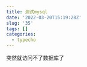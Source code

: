 ```yaml
---
title: 测试mysql
date: '2022-03-20T15:19:28Z'
slug: '35'
tags: []
categories:
  - typecho
---
```

突然就访问不了数据库了
